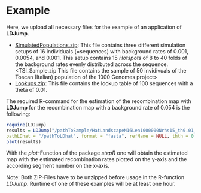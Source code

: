 # Example

Here, we upload all necessary files for the example of an application of **LDJump**. 

* [SimulatedPopulations.zip](https://github.com/PhHermann/LDJump/blob/master/Example/SimulatedPopulations.zip): This file contains three different simulation setups of 16 individuals (=sequences) with background rates of 0.001, 0.0054, and 0.001. This setup contains 15 *Hotspots* of 8 to 40 folds of the background rates evenly distributed across the sequence. 
<TSI_Sample.zip This file contains the sample of 50 invidivuals of the Toscan (Italian) population of the 1000 Genomes project>
* [Lookups.zip](https://github.com/PhHermann/LDJump/blob/master/Example/Lookups.zip): This file contains the lookup table of 100 sequences with a theta of 0.01. 

The required R-command for the estimation of the recombination map with **LDJump** for the recombination map with a background rate of 0.054 is the following: 

```R
require(LDJump)
results = LDJump("/pathToSample/HatLandscapeN16Len1000000Nrhs15_th0.01_540_1.fa", alpha = 0.05, segLength = 1000, 
pathLDhat = "/pathToLDhat", format = "fasta", refName = NULL, thth = 0.01)
plot(results)
```
    
With the *plot*-Function of the package *stepR* one will obtain the estimated map with the estimated recombination rates plotted on the y-axis and the according segment number on the x-axis. 

Note: Both ZIP-Files have to be unzipped before usage in the R-function *LDJump*. Runtime of one of these examples will be at least one hour. 

